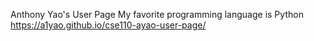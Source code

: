 Anthony Yao's User Page
My favorite programming language is Python
https://a1yao.github.io/cse110-ayao-user-page/